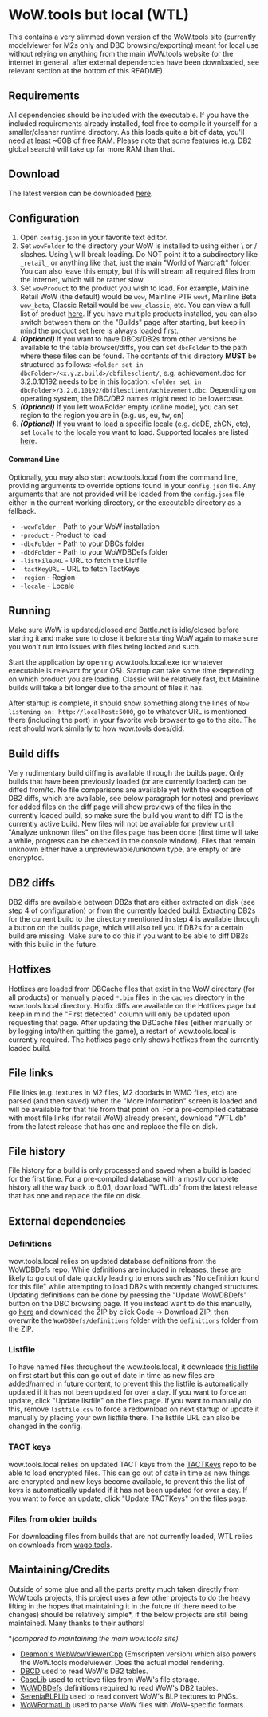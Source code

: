 # WoW.tools but local (WTL)
This contains a very slimmed down version of the WoW.tools site (currently modelviewer for M2s only and DBC browsing/exporting) meant for local use without relying on anything from the main WoW.tools website (or the internet in general, after external dependencies have been downloaded, see relevant section at the bottom of this README).

## Requirements
All dependencies should be included with the executable. If you have the included requirements already installed, feel free to compile it yourself for a smaller/cleaner runtime directory. As this loads quite a bit of data, you'll need at least ~6GB of free RAM. Please note that some features (e.g. DB2 global search) will take up far more RAM than that.

## Download 
The latest version can be downloaded [here](https://github.com/Marlamin/wow.tools.local/releases).

## Configuration
1. Open `config.json` in your favorite text editor.
2. Set `wowFolder` to the directory your WoW is installed to using either \\ or / slashes. Using \ will break loading. Do NOT point it to a subdirectory like `_retail_` or anything like that, just the main "World of Warcraft" folder. You can also leave this empty, but this will stream all required files from the internet, which will be rather slow.
3. Set `wowProduct` to the product you wish to load. For example, Mainline Retail WoW (the default) would be `wow`, Mainline PTR `wowt`, Mainline Beta `wow_beta`, Classic Retail would be `wow_classic`, etc. You can view a full list of product [here](https://wowdev.wiki/TACT#Products). If you have multiple products installed, you can also switch between them on the "Builds" page after starting, but keep in mind the product set here is always loaded first.  
4. _**(Optional)**_ If you want to have DBCs/DB2s from other versions be available to the table browser/diffs, you can set `dbcFolder` to the path where these files can be found. The contents of this directory **MUST** be structured as follows: `<folder set in dbcFolder>/<x.y.z.build>/dbfilesclient/`, e.g. achievement.dbc for 3.2.0.10192 needs to be in this location: `<folder set in dbcFolder>/3.2.0.10192/dbfilesclient/achievement.dbc`. Depending on operating system, the DBC/DB2 names might need to be lowercase.
5. _**(Optional)**_ If you left wowFolder empty (online mode), you can set region to the region you are in (e.g. us, eu, tw, cn)
6. _**(Optional)**_ If you want to load a specific locale (e.g. deDE, zhCN, etc), set `locale` to the locale you want to load. Supported locales are listed [here](https://github.com/WoW-Tools/CascLib/blob/342211a799d6249ced1652ed285319a2aebaae38/CascLib/RootHandlers/WowRootHandler.cs#L14-L29).

#### Command Line
Optionally, you may also start wow.tools.local from the command line, providing arguments to override options found in your `config.json` file. Any arguments that are not provided will be loaded from the `config.json` file either in the current working directory, or the executable directory as a fallback.
- `-wowFolder` - Path to your WoW installation
- `-product` - Product to load
- `-dbcFolder` - Path to your DBCs folder
- `-dbdFolder` - Path to your WoWDBDefs folder
- `-listFileURL` - URL to fetch the Listfile
- `-tactKeyURL` - URL to fetch TactKeys
- `-region` - Region
- `-locale` - Locale

## Running
Make sure WoW is updated/closed and Battle.net is idle/closed before starting it and make sure to close it before starting WoW again to make sure you won't run into issues with files being locked and such.

Start the application by opening wow.tools.local.exe (or whatever executable is relevant for your OS). Startup can take some time depending on which product you are loading. Classic will be relatively fast, but Mainline builds will take a bit longer due to the amount of files it has.  

After startup is complete, it should show something along the lines of `Now listening on: http://localhost:5000`, go to whatever URL is mentioned there (including the port) in your favorite web browser to go to the site. The rest should work similarly to how wow.tools does/did.

## Build diffs
Very rudimentary build diffing is available through the builds page. Only builds that have been previously loaded (or are currently loaded) can be diffed from/to. No file comparisons are available yet (with the exception of DB2 diffs, which are available, see below paragraph for notes) and previews for added files on the diff page will show previews of the files in the currently loaded build, so make sure the build you want to diff TO is the currently active build. New files will not be available for preview until "Analyze unknown files" on the files page has been done (first time will take a while, progress can be checked in the console window). Files that remain unknown either have a unpreviewable/unknown type, are empty or are encrypted.

## DB2 diffs
DB2 diffs are available between DB2s that are either extracted on disk (see step 4 of configuration) or from the currently loaded build. Extracting DB2s for the current build to the directory mentioned in step 4 is available through a button on the builds page, which will also tell you if DB2s for a certain build are missing. Make sure to do this if you want to be able to diff DB2s with this build in the future.

## Hotfixes
Hotfixes are loaded from DBCache files that exist in the WoW directory (for all products) or manually placed `*.bin` files in the `caches` directory in the wow.tools.local directory. Hotfix diffs are available on the Hotfixes page but keep in mind the "First detected" column will only be updated upon requesting that page. After updating the DBCache files (either manually or by logging into/then quitting the game), a restart of wow.tools.local is currently required. The hotfixes page only shows hotfixes from the currently loaded build.

## File links
File links (e.g. textures in M2 files, M2 doodads in WMO files, etc) are parsed (and then saved) when the "More Information" screen is loaded and will be available for that file from that point on. For a pre-compiled database with most file links (for retail WoW) already present, download "WTL.db" from the latest release that has one and replace the file on disk.

## File history
File history for a build is only processed and saved when a build is loaded for the first time. For a pre-compiled database with a mostly complete history all the way back to 6.0.1, download "WTL.db" from the latest release that has one and replace the file on disk.

## External dependencies
### Definitions
wow.tools.local relies on updated database definitions from the [WoWDBDefs](https://github.com/wowdev/WoWDBDefs) repo. While definitions are included in releases, these are likely to go out of date quickly leading to errors such as "No definition found for this file" while attempting to load DB2s with recently changed structures. Updating definitions can be done by pressing the "Update WoWDBDefs" button on the DBC browsing page. If you instead want to do this manually, go [here](https://github.com/wowdev/WoWDBDefs) and download the ZIP by click Code -> Download ZIP, then overwrite the `WoWDBDefs/definitions` folder with the `definitions` folder from the ZIP.

### Listfile
To have named files throughout the wow.tools.local, it downloads [this listfile](https://github.com/wowdev/wow-listfile/blob/master/community-listfile.csv) on first start but this can go out of date in time as new files are added/named in future content, to prevent this the listfile is automatically updated if it has not been updated for over a day. If you want to force an update, click "Update listfile" on the files page. If you want to manually do this, remove `listfile.csv` to force a redownload on next startup or update it manually by placing your own listfile there. The listfile URL can also be changed in the config.

### TACT keys
wow.tools.local relies on updated TACT keys from the [TACTKeys](https://github.com/wowdev/TACTKeys) repo to be able to load encrypted files. This can go out of date in time as new things are encrypted and new keys become available, to prevent this the list of keys is automatically updated if it has not been updated for over a day. If you want to force an update, click "Update TACTKeys" on the files page.

### Files from older builds
For downloading files from builds that are not currently loaded, WTL relies on downloads from [wago.tools](https://wago.tools).

## Maintaining/Credits
Outside of some glue and all the parts pretty much taken directly from WoW.tools projects, this project uses a few other projects to do the heavy lifting in the hopes that maintaining it in the future (if there need to be changes) should be relatively simple*, if the below projects are still being maintained. Many thanks to their authors!

**(compared to maintaining the main wow.tools site)*

- [Deamon's WebWowViewerCpp](https://github.com/Deamon87/WebWowViewerCpp) (Emscripten version) which also powers the WoW.tools modelviewer. Does the actual model rendering.
- [DBCD](https://github.com/wowdev/DBCD) used to read WoW's DB2 tables.
- [CascLib](https://github.com/WoW-Tools/CascLib) used to retrieve files from WoW's file storage.
- [WoWDBDefs](https://github.com/wowdev/WoWDBDefs) definitions required to read WoW's DB2 tables.
- [SereniaBLPLib](https://github.com/Marlamin/SereniaBLPLib) used to read convert WoW's BLP textures to PNGs.
- [WoWFormatLib](https://github.com/Marlamin/WoWFormatLib) used to parse WoW files with WoW-specific formats.
